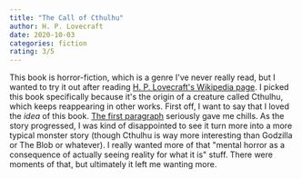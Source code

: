 ```yaml
---
title: "The Call of Cthulhu"
author: H. P. Lovecraft
date: 2020-10-03
categories: fiction
rating: 3/5
---
```


This book is horror-fiction, which is a genre I've never really read, but I wanted to try it out after reading [H. P. Lovecraft's Wikipedia page](https://en.wikipedia.org/wiki/H._P._Lovecraft). I picked this book specifically because it's the origin of a creature called Cthulhu, which keeps reappearing in other works. First off, I want to say that I loved the *idea* of this book. [The first paragraph](https://www.goodreads.com/quotes/7736263-the-most-merciful-thing-in-the-world-i-think-is) seriously gave me chills. As the story progressed, I was kind of disappointed to see it turn more into a more typical monster story (though Cthulhu is way more interesting than Godzilla or The Blob or whatever). I really wanted more of that "mental horror as a consequence of actually seeing reality for what it is" stuff. There were moments of that, but ultimately it left me wanting more.
